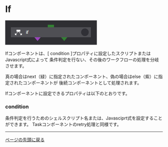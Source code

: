 # If

![img](./img/if.png "if")

Ifコンポーネントは、[ condition ]プロパティに設定したスクリプトまたはJavascript式によって
条件判定を行ない、その後のワークフローの処理を分岐させます。

真の場合はnext（緑）に指定されたコンポーネント、偽の場合はelse（紫）に指定されたコンポーネントが
後続コンポーネントとして処理されます。

Ifコンポーネントに設定できるプロパティは以下のとおりです。

### condition
条件判定を行うためのシェルスクリプト名または、Javasciprt式を設定することができます。
Taskコンポーネントのretry処理と同様です。

--------
[ページの先頭に戻る](#コンポーネントの詳細)
